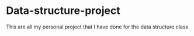 # Data-structure-project
This are all my personal project that I have done for the data structure class
